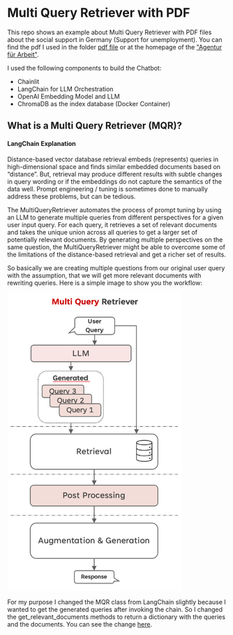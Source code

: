 # Multi Query Retriever with PDF

This repo shows an example about Multi Query Retriever with PDF files about the
social support in Germany (Support for unemployment). You can find the pdf I used
in the folder [pdf file](./pdf_files) or at the homepage of the ["Agentur für Arbeit"](https://www.arbeitsagentur.de/).
 
I used the following components to build the Chatbot:

- Chainlit
- LangChain for LLM Orchestration
- OpenAI Embedding Model and LLM
- ChromaDB as the index database (Docker Container)



## What is a Multi Query Retriever (MQR)?

#### LangChain Explanation
Distance-based vector database retrieval embeds (represents) queries in high-dimensional space and finds similar embedded documents based on “distance”. But, retrieval may produce different results with subtle changes in query wording or if the embeddings do not capture the semantics of the data well. Prompt engineering / tuning is sometimes done to manually address these problems, but can be tedious.

The MultiQueryRetriever automates the process of prompt tuning by using an LLM to generate multiple queries from different perspectives for a given user input query. For each query, it retrieves a set of relevant documents and takes the unique union across all queries to get a larger set of potentially relevant documents. By generating multiple perspectives on the same question, the MultiQueryRetriever might be able to overcome some of the limitations of the distance-based retrieval and get a richer set of results.

So basically we are creating multiple questions from our original user query 
with the assumption, that we will get more relevant documents with rewriting queries.
Here is a simple image to show you the workflow:

<img src="./content/images/MQR.png" width="400">


For my purpose I changed the MQR class from LangChain slightly because I wanted
to get the generated queries after invoking the chain. So I changed the
get_relevant_documents methods to return a dictionary with the queries and
the documents. You can see the change [here](./src/pdf_chatbot/retriever.py).